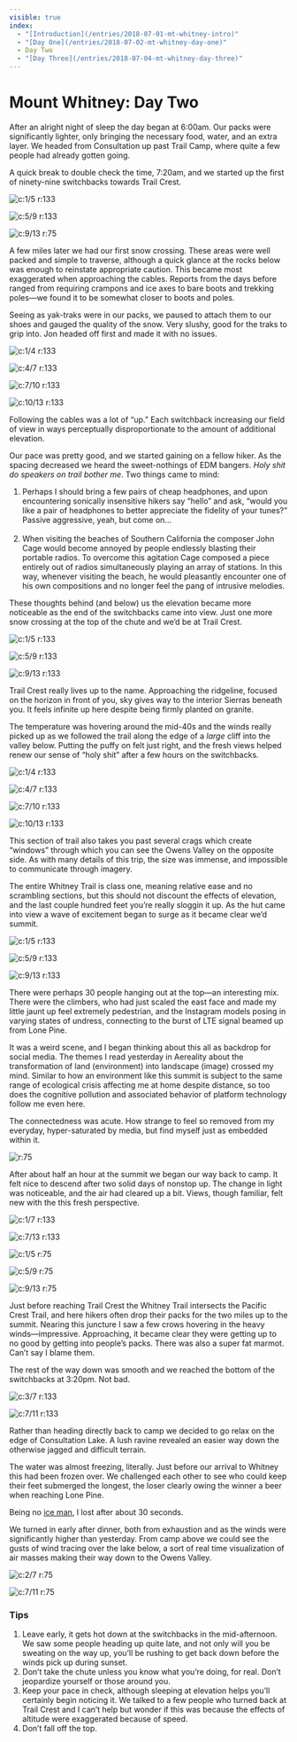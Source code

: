 ```yaml
---
visible: true
index: 
  - "[Introduction](/entries/2018-07-01-mt-whitney-intro)"
  - "[Day One](/entries/2018-07-02-mt-whitney-day-one)"
  - Day Two
  - "[Day Three](/entries/2018-07-04-mt-whitney-day-three)"
---
```


# Mount Whitney: Day Two

After an alright night of sleep the day began at 6:00am. Our packs were significantly lighter, only bringing the necessary food, water, and an extra layer. We headed from Consultation up past Trail Camp, where quite a few people had already gotten going.

A quick break to double check the time, 7:20am, and we started up the first of ninety-nine switchbacks towards Trail Crest.

<!-- more -->

![c:1/5 r:133](33-jk_133.jpg)

![c:5/9 r:133](34-jk_133.jpg)

![c:9/13 r:75](35-jg_75.jpg)

A few miles later we had our first snow crossing. These areas were well packed and simple to traverse, although a quick glance at the rocks below was enough to reinstate appropriate caution. This became most exaggerated when approaching the cables. Reports from the days before ranged from requiring crampons and ice axes to bare boots and trekking poles—we found it to be somewhat closer to boots and poles.

Seeing as yak-traks were in our packs, we paused to attach them to our shoes and gauged the quality of the snow. Very slushy, good for the traks to grip into. Jon headed off first and made it with no issues.

![c:1/4 r:133](36-jg_133.jpg)

![c:4/7 r:133](37-jk_133.jpg)

![c:7/10 r:133](38-jk_133.jpg)

![c:10/13 r:133](39-jk_133.jpg)

Following the cables was a lot of “up.” Each switchback increasing our field of view in ways perceptually disproportionate to the amount of additional elevation.

Our pace was pretty good, and we started gaining on a fellow hiker. As the spacing decreased we heard the sweet-nothings of EDM bangers. *Holy shit do speakers on trail bother me*. Two things came to mind:

1. Perhaps I should bring a few pairs of cheap headphones, and upon encountering sonically insensitive hikers say “hello” and ask, “would you like a pair of headphones to better appreciate the fidelity of your tunes?” Passive aggressive, yeah, but come on…<br><br>
2. When visiting the beaches of Southern California the composer John Cage would become annoyed by people endlessly blasting their portable radios. To overcome this agitation Cage composed a piece entirely out of radios simultaneously playing an array of stations. In this way, whenever visiting the beach, he would pleasantly encounter one of his own compositions and no longer feel the pang of intrusive melodies.

These thoughts behind (and below) us the elevation became more noticeable as the end of the switchbacks came into view. Just one more snow crossing at the top of the chute and we’d be at Trail Crest.

![c:1/5 r:133](40-jk_133.jpg)

![c:5/9 r:133](41-jk_133.jpg)

![c:9/13 r:133](42-jg_133.jpg)

Trail Crest really lives up to the name. Approaching the ridgeline, focused on the horizon in front of you, sky gives way to the interior Sierras beneath you. It feels infinite up here despite being firmly planted on granite.

The temperature was hovering around the mid-40s and the winds really picked up as we followed the trail along the edge of a *large* cliff into the valley below. Putting the puffy on felt just right, and the fresh views helped renew our sense of “holy shit” after a few hours on the switchbacks.

![c:1/4 r:133](43-jk_133.jpg)

![c:4/7 r:133](44-jk_133.jpg)

![c:7/10 r:133](45-jk_133.jpg)

![c:10/13 r:133](47-jk_133.jpg)

This section of trail also takes you past several crags which create “windows” through which you can see the Owens Valley on the opposite side. As with many details of this trip, the size was immense, and impossible to communicate through imagery.

The entire Whitney Trail is class one, meaning relative ease and no scrambling sections, but this should not discount the effects of elevation, and the last couple hundred feet you’re really sloggin it up. As the hut came into view a wave of excitement began to surge as it became clear we’d summit.

![c:1/5 r:133](49-jk_133.jpg)

![c:5/9 r:133](50-jk_133.jpg)

![c:9/13 r:133](51-jk_133.jpg)

There were perhaps 30 people hanging out at the top—an interesting mix. There were the climbers, who had just scaled the east face and made my little jaunt up feel extremely pedestrian, and the Instagram models posing in varying states of undress, connecting to the burst of LTE signal beamed up from Lone Pine.

It was a weird scene, and I began thinking about this all as backdrop for social media. The themes I read yesterday in Aereality about the transformation of land (environment) into landscape (image) crossed my mind. Similar to how an environment like this summit is subject to the same range of ecological crisis affecting me at home despite distance, so too does the cognitive pollution and associated behavior of platform technology follow me even here.

The connectedness was acute. How strange to feel so removed from my everyday, hyper-saturated by media, but find myself just as embedded within it.

![r:75](54-jg_75.jpg)

After about half an hour at the summit we began our way back to camp. It felt nice to descend after two solid days of nonstop up. The change in light was noticeable, and the air had cleared up a bit. Views, though familiar, felt new with the this fresh perspective.

![c:1/7 r:133](55-jk_133.jpg)

![c:7/13 r:133](56-jg_133.jpg)

![c:1/5 r:75](57-jk_75.jpg)

![c:5/9 r:75](58-jg_75.jpg)

![c:9/13 r:75](59-jg_75.jpg)

Just before reaching Trail Crest the Whitney Trail intersects the Pacific Crest Trail, and here hikers often drop their packs for the two miles up to the summit. Nearing this juncture I saw a few crows hovering in the heavy winds—impressive. Approaching, it became clear they were getting up to no good by getting into people’s packs. There was also a super fat marmot. Can’t say I blame them.

The rest of the way down was smooth and we reached the bottom of the switchbacks at 3:20pm. Not bad.

![c:3/7 r:133](62-jk_133.jpg)

![c:7/11 r:133](63-jg_133.jpg)

Rather than heading directly back to camp we decided to go relax on the edge of Consultation Lake. A lush ravine revealed an easier way down the otherwise jagged and difficult terrain.

The water was almost freezing, literally. Just before our arrival to Whitney this had been frozen over. We challenged each other to see who could keep their feet submerged the longest, the loser clearly owing the winner a beer when reaching Lone Pine.

Being no [ice man](https://www.youtube.com/watch?v=XUQwFZ_xFdM), I lost after about 30 seconds.

We turned in early after dinner, both from exhaustion and as the winds were significantly higher than yesterday. From camp above we could see the gusts of wind tracing over the lake below, a sort of real time visualization of air masses making their way down to the Owens Valley.

![c:2/7 r:75](64-jg_75.jpg)

![c:7/11 r:75](65-jk_75.jpg)

### Tips

1. Leave early, it gets hot down at the switchbacks in the mid-afternoon. We saw some people heading up quite late, and not only will you be sweating on the way up, you’ll be rushing to get back down before the winds pick up during sunset. 
2. Don’t take the chute unless you know what you’re doing, for real. Don’t jeopardize yourself or those around you.
3. Keep your pace in check, although sleeping at elevation helps you’ll certainly begin noticing it. We talked to a few people who turned back at Trail Crest and I can’t help but wonder if this was because the effects of altitude were exaggerated because of speed.
4. Don’t fall off the top.
